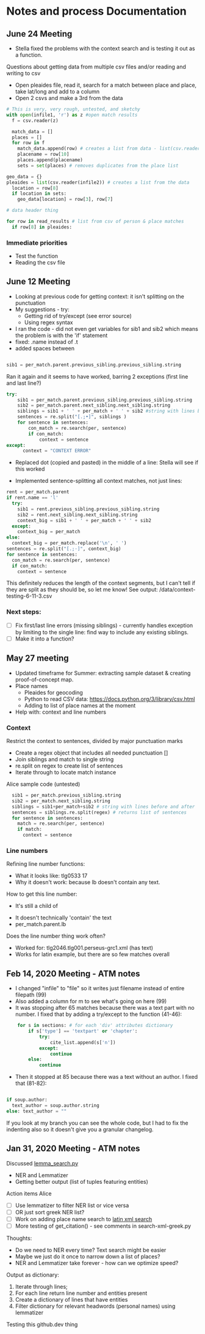 # Notes and process Documentation

## June 24 Meeting

- Stella fixed the problems with the context search and is testing it out as a function.

Questions about getting data from multiple csv files and/or reading and writing to csv
- Open pleaides file, read it, search for a match between place and place, take lat/long and add to a column
- Open 2 csvs and make a 3rd from the data

```python
# This is very, very rough, untested, and sketchy
with open(infile1, 'r') as z #open match results
  f = csv.reader(z)

  match_data = []
  places = []
  for row in f
    match_data.append(row) # creates a list from data - list(csv.reader) can only be iterated once
    placename = row[10]
    places.append(placename)
    sets = set(places) # removes duplicates from the place list

geo_data = {}
pleaides = list(csv.reader(infile2)) # creates a list from the data
  location = row[8]
  if location in sets:
    geo_data[location] = row[3], row[7]

# data header thing

for row in read_results # list from csv of person & place matches
  if row[8] in pleaides:


```

### Immediate priorities
- Test the function
- Reading the csv file

## June 12 Meeting

- Looking at previous code for getting context: it isn't splitting on the punctuation
- My suggestions - try:
  - Getting rid of try/except (see error source)
  - Using regex syntax
- I ran the code - did not even get variables for sib1 and sib2 which means the problem is with the 'if' statement
- fixed: .name instead of .t
- added spaces between

```python

sib1 = per_match.parent.previous_sibling.previous_sibling.string

```
Ran it again and it seems to have worked, barring 2 exceptions (first line and last line?)

```python
try:
    sib1 = per_match.parent.previous_sibling.previous_sibling.string
    sib2 = per_match.parent.next_sibling.next_sibling.string
    siblings = sib1 + ' ' + per_match + ' ' + sib2 #string with lines before and after
    sentences = re.split("[.;•]", siblings )
    for sentence in sentences:
        con_match = re.search(per, sentence)
        if con_match:
            context = sentence
except:
      context = "CONTEXT ERROR"
```
- Replaced dot (copied and pasted) in the middle of a line: Stella will see if this worked

- Implemented sentence-splitting all context matches, not just lines:

```python
rent = per_match.parent
if rent.name == 'l'
  try:
    sib1 = rent.previous_sibling.previous_sibling.string
    sib2 = rent.next_sibling.next_sibling.string
    context_big = sib1 + ' ' + per_match + ' ' + sib2
  except:
    context_big = per_match
else:
  context_big = per_match.replace('\n', ' ')
sentences = re.split("[.;·]", context_big)  
for sentence in sentences:
  con_match = re.search(per, sentence)
  if con_match:
    context = sentence

```

This definitely reduces the length of the context segments, but I can't tell if they are split as they should be, so let me know! See output: /data/context-testing-6-11-3.csv


### Next steps:
- [ ] Fix first/last line errors (missing siblings) - currently handles exception by limiting to the single line: find way to include any existing siblings.
- [ ] Make it into a function?

<!--
Good workflow - commit each time I change Stella's code, then
-->


## May 27 meeting

- Updated timeframe for Summer: extracting sample dataset & creating proof-of-concept map.
- Place names
  - Pleaides for geocoding
  - Python to read CSV data: https://docs.python.org/3/library/csv.html
  - Adding to list of place names at the moment
- Help with: context and line numbers

### Context

Restrict the context to sentences, divided by major punctuation marks
- Create a regex object that includes all needed punctuation []
- Join siblings and match to single string
- re.split on regex to create list of sentences
- Iterate through to locate match instance

Alice sample code (untested)

```python
  sib1 = per_match.previous_sibling.string
  sib2 = per_match.next_sibling.string
  siblings = sib1+per_match+sib2 # string with lines before and after
  sentences = siblings.re.split(regex) # returns list of sentences
  for sentence in sentences:
    match = re.search(per, sentence)
    if match:
      context = sentence
```
### Line numbers

Refining line number functions:
- What it looks like: <lb n="175"/> tlg0533 17
- Why it doesn't work: because lb doesn't contain any text.

How to get this line number:
- It's still a child of <p>
- It doesn't technically 'contain' the text
- per_match.parent.lb

Does the line number thing work often?
- Worked for: tlg2046.tlg001.perseus-grc1.xml (has <l>text</l>)
- Works for latin example, but there are so few matches overall

## Feb 14, 2020 Meeting - ATM notes
- I changed "infile" to "file" so it writes just filename instead of entire filepath (99)
- Also added a column for m to see what's going on here (99)
- It was stopping after 65 matches because there was a text part with no number. I fixed that by adding a try/except to the function (41-46):

```python
    for s in sections: # for each 'div' attributes dictionary
        if s['type'] == 'textpart' or 'chapter':
            try:
                cite_list.append(s['n'])
            except:
                continue
        else:
            continue

```
- Then it stopped at 85 because there was a text without an author. I fixed that (81-82):

```python

if soup.author:
  text_author = soup.author.string
else: text_author = ""

```
If you look at my branch you can see the whole code, but I had to fix the indenting also so it doesn't give you a granular changelog.


## Jan 31, 2020 Meeting - ATM notes

Discussed [lemma_search.py](lemma_search.py)
- NER and Lemmatizer
- Getting better output (list of tuples featuring entities)

Action items Alice
- [ ] Use lemmatizer to filter NER list or vice versa
- [ ] OR just sort greek NER list?
- [ ] Work on adding place name search to [latin xml search](search-xml-latin.py)
- [ ] More testing of get_citation() - see comments in search-xml-greek.py

Thoughts:
- Do we need to NER every time? Text search might be easier
- Maybe we just do it once to narrow down a list of places?
- NER and Lemmatizer take forever - how can we optimize speed?


Output as dictionary:
1. Iterate through lines;
2. For each line return line number and entities present
3. Create a dictionary of lines that have entities
4. Filter dictionary for relevant headwords (personal names) using lemmatizer

Testing this github.dev thing
